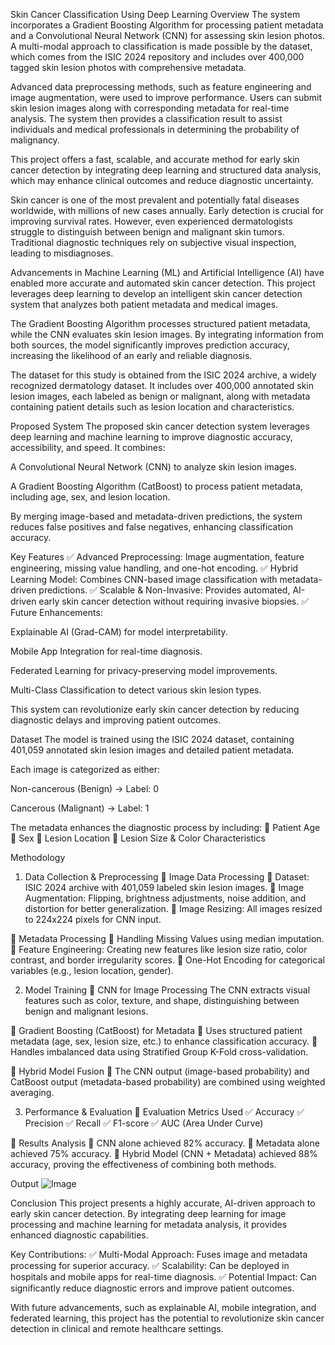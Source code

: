Skin Cancer Classification Using Deep Learning
Overview
The system incorporates a Gradient Boosting Algorithm for processing patient metadata and a Convolutional Neural Network (CNN) for assessing skin lesion photos. A multi-modal approach to classification is made possible by the dataset, which comes from the ISIC 2024 repository and includes over 400,000 tagged skin lesion photos with comprehensive metadata.

Advanced data preprocessing methods, such as feature engineering and image augmentation, were used to improve performance. Users can submit skin lesion images along with corresponding metadata for real-time analysis. The system then provides a classification result to assist individuals and medical professionals in determining the probability of malignancy.

This project offers a fast, scalable, and accurate method for early skin cancer detection by integrating deep learning and structured data analysis, which may enhance clinical outcomes and reduce diagnostic uncertainty.

Skin cancer is one of the most prevalent and potentially fatal diseases worldwide, with millions of new cases annually. Early detection is crucial for improving survival rates. However, even experienced dermatologists struggle to distinguish between benign and malignant skin tumors. Traditional diagnostic techniques rely on subjective visual inspection, leading to misdiagnoses.

Advancements in Machine Learning (ML) and Artificial Intelligence (AI) have enabled more accurate and automated skin cancer detection. This project leverages deep learning to develop an intelligent skin cancer detection system that analyzes both patient metadata and medical images.

The Gradient Boosting Algorithm processes structured patient metadata, while the CNN evaluates skin lesion images. By integrating information from both sources, the model significantly improves prediction accuracy, increasing the likelihood of an early and reliable diagnosis.

The dataset for this study is obtained from the ISIC 2024 archive, a widely recognized dermatology dataset. It includes over 400,000 annotated skin lesion images, each labeled as benign or malignant, along with metadata containing patient details such as lesion location and characteristics.

Proposed System
The proposed skin cancer detection system leverages deep learning and machine learning to improve diagnostic accuracy, accessibility, and speed. It combines:

A Convolutional Neural Network (CNN) to analyze skin lesion images.

A Gradient Boosting Algorithm (CatBoost) to process patient metadata, including age, sex, and lesion location.

By merging image-based and metadata-driven predictions, the system reduces false positives and false negatives, enhancing classification accuracy.

Key Features
✅ Advanced Preprocessing: Image augmentation, feature engineering, missing value handling, and one-hot encoding.
✅ Hybrid Learning Model: Combines CNN-based image classification with metadata-driven predictions.
✅ Scalable & Non-Invasive: Provides automated, AI-driven early skin cancer detection without requiring invasive biopsies.
✅ Future Enhancements:

Explainable AI (Grad-CAM) for model interpretability.

Mobile App Integration for real-time diagnosis.

Federated Learning for privacy-preserving model improvements.

Multi-Class Classification to detect various skin lesion types.

This system can revolutionize early skin cancer detection by reducing diagnostic delays and improving patient outcomes.

Dataset
The model is trained using the ISIC 2024 dataset, containing 401,059 annotated skin lesion images and detailed patient metadata.

Each image is categorized as either:

Non-cancerous (Benign) → Label: 0

Cancerous (Malignant) → Label: 1

The metadata enhances the diagnostic process by including:
📌 Patient Age
📌 Sex
📌 Lesion Location
📌 Lesion Size & Color Characteristics

Methodology
1. Data Collection & Preprocessing
🔹 Image Data Processing
📌 Dataset: ISIC 2024 archive with 401,059 labeled skin lesion images.
📌 Image Augmentation: Flipping, brightness adjustments, noise addition, and distortion for better generalization.
📌 Image Resizing: All images resized to 224x224 pixels for CNN input.

🔹 Metadata Processing
📌 Handling Missing Values using median imputation.
📌 Feature Engineering: Creating new features like lesion size ratio, color contrast, and border irregularity scores.
📌 One-Hot Encoding for categorical variables (e.g., lesion location, gender).

2. Model Training
🔹 CNN for Image Processing
The CNN extracts visual features such as color, texture, and shape, distinguishing between benign and malignant lesions.

🔹 Gradient Boosting (CatBoost) for Metadata
📌 Uses structured patient metadata (age, sex, lesion size, etc.) to enhance classification accuracy.
📌 Handles imbalanced data using Stratified Group K-Fold cross-validation.

🔹 Hybrid Model Fusion
📌 The CNN output (image-based probability) and CatBoost output (metadata-based probability) are combined using weighted averaging.

3. Performance & Evaluation
🔹 Evaluation Metrics Used
✅ Accuracy
✅ Precision
✅ Recall
✅ F1-score
✅ AUC (Area Under Curve)

🔹 Results Analysis
📌 CNN alone achieved 82% accuracy.
📌 Metadata alone achieved 75% accuracy.
📌 Hybrid Model (CNN + Metadata) achieved 88% accuracy, proving the effectiveness of combining both methods.

Output
![Image](https://github.com/user-attachments/assets/b5a01d53-803a-4618-a806-b55ead68f729)

Conclusion
This project presents a highly accurate, AI-driven approach to early skin cancer detection. By integrating deep learning for image processing and machine learning for metadata analysis, it provides enhanced diagnostic capabilities.

Key Contributions:
✅ Multi-Modal Approach: Fuses image and metadata processing for superior accuracy.
✅ Scalability: Can be deployed in hospitals and mobile apps for real-time diagnosis.
✅ Potential Impact: Can significantly reduce diagnostic errors and improve patient outcomes.

With future advancements, such as explainable AI, mobile integration, and federated learning, this project has the potential to revolutionize skin cancer detection in clinical and remote healthcare settings.
